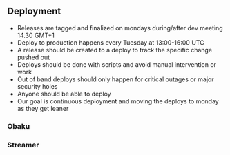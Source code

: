 ## Deployment

* Releases are tagged and finalized on mondays during/after dev meeting 14.30 GMT+1
* Deploy to production happens every Tuesday at 13:00-16:00 UTC
* A release should be created to a deploy to track the specific change pushed out
* Deploys should be done with scripts and avoid manual intervention or work
* Out of band deploys should only happen for critical outages or major security holes
* Anyone should be able to deploy
* Our goal is continuous deployment and moving the deploys to monday as they get leaner

### Obaku



### Streamer